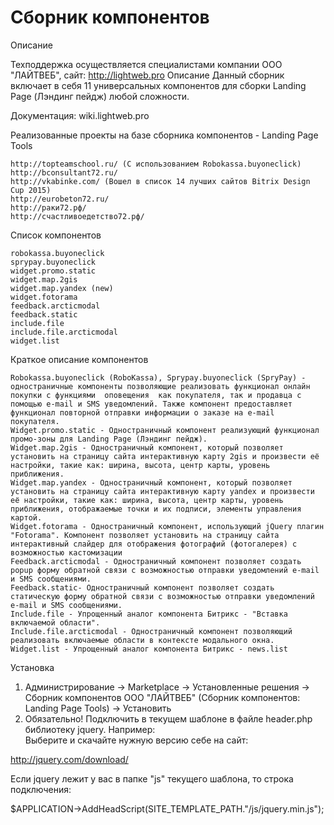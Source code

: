 # Сборник компонентов
Описание

Техподдержка осуществляется специалистами компании ООО "ЛАЙТВЕБ", сайт: http://lightweb.pro
Описание
Данный сборник включает в себя 11 универсальных компонентов для сборки Landing Page (Лэндинг пейдж) любой сложности.

Документация: wiki.lightweb.pro

Реализованные проекты на базе сборника компонентов - Landing Page Tools

    http://topteamschool.ru/ (С использованием Robokassa.buyoneclick)
    http://bconsultant72.ru/
    http://vkabinke.com/ (Вошел в список 14 лучших сайтов Bitrix Design Cup 2015)
    http://eurobeton72.ru/
    http://раки72.рф/
    http://счастливоедетство72.рф/

Список компонентов

    robokassa.buyoneclick
    sprypay.buyoneclick
    widget.promo.static
    widget.map.2gis
    widget.map.yandex (new)
    widget.fotorama
    feedback.arcticmodal
    feedback.static
    include.file
    include.file.arcticmodal
    widget.list


Краткое описание компонентов

    Robokassa.buyoneclick (RoboKassa), Sprypay.buyoneclick (SpryPay) - одностраничные компоненты позволяющие реализовать функционал онлайн покупки с функциями  оповещения  как покупателя, так и продавца с помощью e-mail и SMS уведомлений. Также компонент предоставляет функционал повторной отправки информации о заказе на e-mail покупателя.
    Widget.promo.static - Одностраничный компонент реализующий функционал промо-зоны для Landing Page (Лэндинг пейдж).
    Widget.map.2gis - Одностраничный компонент, который позволяет установить на страницу сайта интерактивную карту 2gis и произвести её настройки, такие как: ширина, высота, центр карты, уровень приближения.
    Widget.map.yandex - Одностраничный компонент, который позволяет установить на страницу сайта интерактивную карту yandex и произвести её настройки, такие как: ширина, высота, центр карты, уровень приближения, отображаемые точки и их подписи, элементы управления картой.
    Widget.fotorama - Одностраничный компонент, использующий jQuery плагин "Fotorama". Компонент позволяет установить на страницу сайта интерактивный слайдер для отображения фотографий (фотогалерея) с возможностью кастомизации
    Feedback.arcticmodal - Одностраничный компонент позволяет создать popup форму обратной связи с возможностью отправки уведомлений e-mail и SMS сообщениями.
    Feedback.static- Одностраничный компонент позволяет создать статическую форму обратной связи с возможностью отправки уведомлений e-mail и SMS сообщениями.
    Include.file - Упрощенный аналог компонента Битрикс - "Вставка включаемой области".
    Include.file.arcticmodal - Одностраничный компонент позволяющий реализовать включаемые области в контексте модального окна.
    Widget.list - Упрощенный аналог компонента Битрикс - news.list 

Установка
1. Администрирование -> Marketplace -> Установленные решения -> Сборник компонентов ООО "ЛАЙТВЕБ" (Сборник компонентов: Landing Page Tools) -> Установить
2. Обязательно! Подключить в текущем шаблоне в файле header.php библиотеку jquery. Например:  
Выберите и скачайте нужную версию себе на сайт:

http://jquery.com/download/ 

Если jquery лежит у вас в папке "js" текущего шаблона, то строка подключения:

$APPLICATION->AddHeadScript(SITE_TEMPLATE_PATH."/js/jquery.min.js"); 
